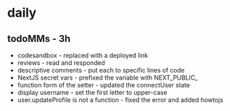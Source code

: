 # daily

## todoMMs - 3h
* codesandbox - replaced with a deployed link
* reviews - read and responded
* descriptive comments - put each to specific lines of code
* NextJS secret vars - prefixed the variable with NEXT_PUBLIC_
* function form of the setter - updated the connectUser state
* display username - set the first letter to upper-case
* user.updateProfile is not a function - fixed the error and added howtojs